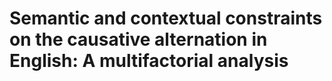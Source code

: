 # Semantic and contextual constraints on the causative alternation in English: A multifactorial analysis 
